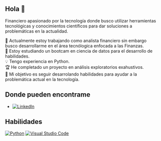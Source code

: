 ## Hola 👋

Financiero apasionado por la tecnología donde busco utilizar herramientas tecnológicas y conocimientos científicos para dar soluciones a problemáticas en la actualidad.

🔭 Actualmente estoy trabajando como analista financiero sin embargo busco desarrollarme en el área tecnólogica enfocada a las Finanzas.  
🌱 Estoy estudiando un bootcam en ciencia de datos para el desarrollo de habilidades.  
💡 Tengo experiencia en Python.  
🏆 He completado un proyecto en análisis exploratorios exahustivos.  
🎯 Mi objetivo es seguir desarrolando habilidades para ayudar a la problemática actual en la tecnología.  

## Donde pueden encontrame

- [![LinkedIn](https://img.shields.io/badge/LinkedIn-%230077B5.svg?style=for-the-badge&logo=linkedin&logoColor=white)](https://www.linkedin.com/in/javier-alcala-fernandez)

## Habilidades
[![Python](https://img.shields.io/badge/python-3670A0?style=for-the-badge&logo=python&logoColor=ffdd54)](https://www.python.org)
[![Visual Studio Code](https://img.shields.io/badge/Visual%20Studio%20Code-0078d7.svg?style=for-the-badge&logo=visual-studio-code&logoColor=white)](https://code.visualstudio.com/)
